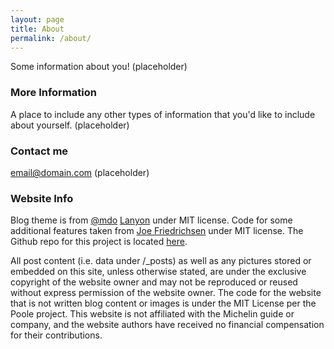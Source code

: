 ```yaml
---
layout: page
title: About
permalink: /about/
---
```


Some information about you! (placeholder)

### More Information

A place to include any other types of information that you'd like to include about yourself. (placeholder)

### Contact me

[email@domain.com](mailto:email@domain.com) (placeholder)

### Website Info

Blog theme is from <a href="https://twitter.com/mdo" target="_blank">@mdo</a> <a href="https://github.com/poole/lanyon" target="_blank">Lanyon</a> under MIT license. Code for some additional features taken from [Joe Friedrichsen](http://downtothewire.io) under MIT license. The Github repo for this project is located [here](https://github.com/DiningByStarlight/diningbystarlight.github.io). 

All post content (i.e. data under /\_posts) as well as any pictures stored or embedded on this site, unless otherwise stated, are under the exclusive copyright of the website owner and may not be reproduced or reused without express permission of the website owner. The code for the website that is not written blog content or images is under the MIT License per the Poole project. This website is not affiliated with the Michelin guide or company, and the website authors have received no financial compensation for their contributions. 